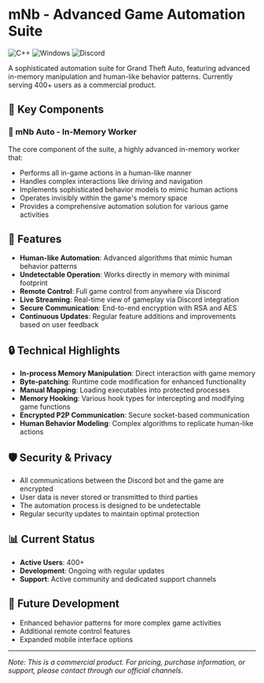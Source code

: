 # mNb - Advanced Game Automation Suite

![C++](https://img.shields.io/badge/C++-00599C?style=for-the-badge&logo=c%2B%2B&logoColor=white)
![Windows](https://img.shields.io/badge/Windows-0078D6?style=for-the-badge&logo=windows&logoColor=white)
![Discord](https://img.shields.io/badge/Discord-5865F2?style=for-the-badge&logo=discord&logoColor=white)

A sophisticated automation suite for Grand Theft Auto, featuring advanced in-memory manipulation and human-like behavior patterns. Currently serving 400+ users as a commercial product.

## 🌟 Key Components

### 🔧 mNb Auto - In-Memory Worker

The core component of the suite, a highly advanced in-memory worker that:

- Performs all in-game actions in a human-like manner
- Handles complex interactions like driving and navigation
- Implements sophisticated behavior models to mimic human actions
- Operates invisibly within the game's memory space
- Provides a comprehensive automation solution for various game activities

## 🚀 Features

- **Human-like Automation**: Advanced algorithms that mimic human behavior patterns
- **Undetectable Operation**: Works directly in memory with minimal footprint
- **Remote Control**: Full game control from anywhere via Discord
- **Live Streaming**: Real-time view of gameplay via Discord integration
- **Secure Communication**: End-to-end encryption with RSA and AES
- **Continuous Updates**: Regular feature additions and improvements based on user feedback

## 🔒 Technical Highlights

- **In-process Memory Manipulation**: Direct interaction with game memory
- **Byte-patching**: Runtime code modification for enhanced functionality
- **Manual Mapping**: Loading executables into protected processes
- **Memory Hooking**: Various hook types for intercepting and modifying game functions
- **Encrypted P2P Communication**: Secure socket-based communication
- **Human Behavior Modeling**: Complex algorithms to replicate human-like actions

## 🛡️ Security & Privacy

- All communications between the Discord bot and the game are encrypted
- User data is never stored or transmitted to third parties
- The automation process is designed to be undetectable
- Regular security updates to maintain optimal protection

## 📊 Current Status

- **Active Users**: 400+
- **Development**: Ongoing with regular updates
- **Support**: Active community and dedicated support channels


## 🔮 Future Development

- Enhanced behavior patterns for more complex game activities
- Additional remote control features
- Expanded mobile interface options

---

*Note: This is a commercial product. For pricing, purchase information, or support, please contact through our official channels.*
